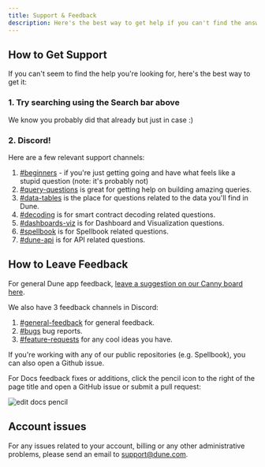 ```yaml
---
title: Support & Feedback
description: Here's the best way to get help if you can't find the answers you're looking for in our docs!
---
```


## How to Get Support

If you can't seem to find the help you're looking for, here's the best way to get it:

### 1. Try searching using the Search bar above

We know you probably did that already but just in case :)

### 2. Discord!

Here are a few relevant support channels:

1. [#beginners](https://discord.com/channels/757637422384283659/1016725609797402634) - if you're just getting going and have what feels like a stupid question (note: it's probably not)
2. [#query-questions](https://discord.com/channels/757637422384283659/757641002138730588) is great for getting help on building amazing queries.
3. [#data-tables](https://discord.com/channels/757637422384283659/757893948428517376) is the place for questions related to the data you'll find in Dune.
4. [#decoding](https://discord.com/channels/757637422384283659/850326962152538122) is for smart contract decoding related questions.
5. [#dashboards-viz](https://discord.com/channels/757637422384283659/857199333136007200) is for Dashboard and Visualization questions.
6. [#spellbook](https://discord.com/channels/757637422384283659/999683200563564655) is for Spellbook related questions.
7. [#dune-api](https://discord.com/channels/757637422384283659/1019910980634939433) is for API related questions.


## How to Leave Feedback

For general Dune app feedback, [leave a suggestion on our Canny board here](https://feedback.dune.com/).

We also have 3 feedback channels in Discord:

1. [#general-feedback](https://discord.com/channels/757637422384283659/1012706316755664926) for general feedback.
2. [#bugs](https://discord.com/channels/757637422384283659/799689116920709170) bug reports.
3. [#feature-requests](https://discord.com/channels/757637422384283659/1037052624119271455) for any cool ideas you have.

If you're working with any of our public repositories (e.g. Spellbook), you can also open a Github issue.

For Docs feedback fixes or additions, click the pencil icon to the right of the page title and open a GitHub issue or submit a pull request:

![edit docs pencil](images/edit-docs-pencil.png)

## Account issues
For any issues related to your account, billing or any other administrative problems, please send an email to [support@dune.com](mailto:support@dune.com).
